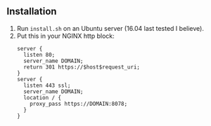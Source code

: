 ## Installation

1. Run `install.sh` on an Ubuntu server (16.04 last tested I believe).
2. Put this in your NGINX http block:
   ```
   server {
     listen 80;
     server_name DOMAIN;
     return 301 https://$host$request_uri;
   }
   server {
     listen 443 ssl;
     server_name DOMAIN;
     location / {
       proxy_pass https://DOMAIN:8078;
     }
   }
   ```

